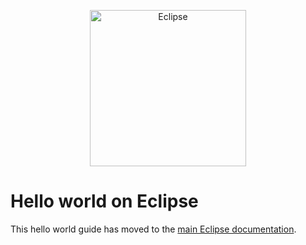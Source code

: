 <p align="center">
  <a href="https://https://www.eclipse.xyz/">
    <img alt="Eclipse" src="https://pbs.twimg.com/profile_images/1816156021519466496/FBQWKnR4_400x400.jpg" width="250" />
  </a>
</p>

# Hello world on Eclipse

This hello world guide has moved to the [main Eclipse documentation](https://docs.eclipse.xyz/tutorials-and-guides/developer-guides/quick-start-hello-world/devnet).
